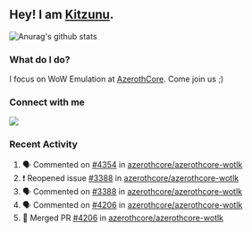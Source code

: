 ## Hey! I am [Kitzunu](https://Github.com/Kitzunu).

![Anurag's github stats](https://github-readme-stats.kitzunu.vercel.app/api?username=Kitzunu&show_icons=true)

### What do I do?

I focus on WoW Emulation at [AzerothCore](https://Github.com/AzerothCore). Come join us ;)

### Connect with me
[![](https://img.shields.io/badge/AzerothCore%20Discord-Connect%20with%20me!-green)](https://discord.com/invite/gkt4y2x)

### Recent Activity

<!--START_SECTION:activity-->
1. 🗣 Commented on [#4354](https://github.com/azerothcore/azerothcore-wotlk/issues/4354) in [azerothcore/azerothcore-wotlk](https://github.com/azerothcore/azerothcore-wotlk)
2. ❗️ Reopened issue [#3388](https://github.com/azerothcore/azerothcore-wotlk/issues/3388) in [azerothcore/azerothcore-wotlk](https://github.com/azerothcore/azerothcore-wotlk)
3. 🗣 Commented on [#3388](https://github.com/azerothcore/azerothcore-wotlk/issues/3388) in [azerothcore/azerothcore-wotlk](https://github.com/azerothcore/azerothcore-wotlk)
4. 🗣 Commented on [#4206](https://github.com/azerothcore/azerothcore-wotlk/issues/4206) in [azerothcore/azerothcore-wotlk](https://github.com/azerothcore/azerothcore-wotlk)
5. 🎉 Merged PR [#4206](https://github.com/azerothcore/azerothcore-wotlk/pull/4206) in [azerothcore/azerothcore-wotlk](https://github.com/azerothcore/azerothcore-wotlk)
<!--END_SECTION:activity-->
